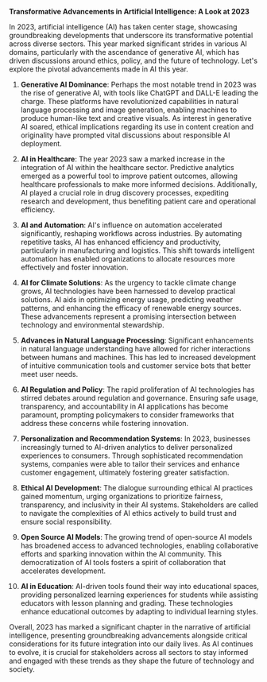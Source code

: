 **Transformative Advancements in Artificial Intelligence: A Look at 2023**

In 2023, artificial intelligence (AI) has taken center stage, showcasing groundbreaking developments that underscore its transformative potential across diverse sectors. This year marked significant strides in various AI domains, particularly with the ascendance of generative AI, which has driven discussions around ethics, policy, and the future of technology. Let's explore the pivotal advancements made in AI this year.

1. **Generative AI Dominance**: Perhaps the most notable trend in 2023 was the rise of generative AI, with tools like ChatGPT and DALL-E leading the charge. These platforms have revolutionized capabilities in natural language processing and image generation, enabling machines to produce human-like text and creative visuals. As interest in generative AI soared, ethical implications regarding its use in content creation and originality have prompted vital discussions about responsible AI deployment.

2. **AI in Healthcare**: The year 2023 saw a marked increase in the integration of AI within the healthcare sector. Predictive analytics emerged as a powerful tool to improve patient outcomes, allowing healthcare professionals to make more informed decisions. Additionally, AI played a crucial role in drug discovery processes, expediting research and development, thus benefiting patient care and operational efficiency.

3. **AI and Automation**: AI's influence on automation accelerated significantly, reshaping workflows across industries. By automating repetitive tasks, AI has enhanced efficiency and productivity, particularly in manufacturing and logistics. This shift towards intelligent automation has enabled organizations to allocate resources more effectively and foster innovation.

4. **AI for Climate Solutions**: As the urgency to tackle climate change grows, AI technologies have been harnessed to develop practical solutions. AI aids in optimizing energy usage, predicting weather patterns, and enhancing the efficacy of renewable energy sources. These advancements represent a promising intersection between technology and environmental stewardship.

5. **Advances in Natural Language Processing**: Significant enhancements in natural language understanding have allowed for richer interactions between humans and machines. This has led to increased development of intuitive communication tools and customer service bots that better meet user needs.

6. **AI Regulation and Policy**: The rapid proliferation of AI technologies has stirred debates around regulation and governance. Ensuring safe usage, transparency, and accountability in AI applications has become paramount, prompting policymakers to consider frameworks that address these concerns while fostering innovation.

7. **Personalization and Recommendation Systems**: In 2023, businesses increasingly turned to AI-driven analytics to deliver personalized experiences to consumers. Through sophisticated recommendation systems, companies were able to tailor their services and enhance customer engagement, ultimately fostering greater satisfaction.

8. **Ethical AI Development**: The dialogue surrounding ethical AI practices gained momentum, urging organizations to prioritize fairness, transparency, and inclusivity in their AI systems. Stakeholders are called to navigate the complexities of AI ethics actively to build trust and ensure social responsibility.

9. **Open Source AI Models**: The growing trend of open-source AI models has broadened access to advanced technologies, enabling collaborative efforts and sparking innovation within the AI community. This democratization of AI tools fosters a spirit of collaboration that accelerates development.

10. **AI in Education**: AI-driven tools found their way into educational spaces, providing personalized learning experiences for students while assisting educators with lesson planning and grading. These technologies enhance educational outcomes by adapting to individual learning styles.

Overall, 2023 has marked a significant chapter in the narrative of artificial intelligence, presenting groundbreaking advancements alongside critical considerations for its future integration into our daily lives. As AI continues to evolve, it is crucial for stakeholders across all sectors to stay informed and engaged with these trends as they shape the future of technology and society.